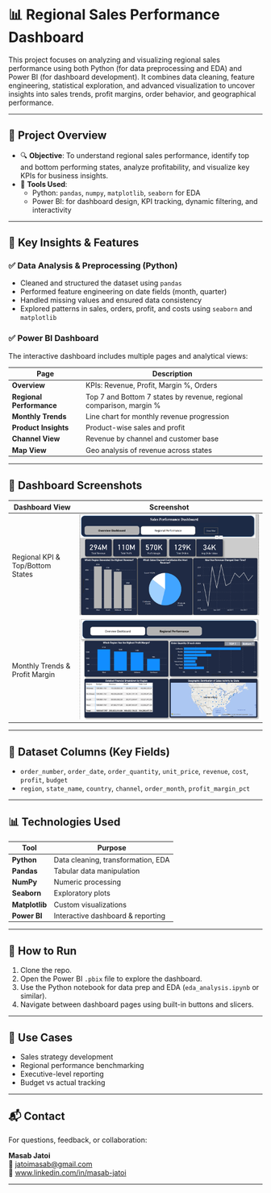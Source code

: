 # 📊 Regional Sales Performance Dashboard

This project focuses on analyzing and visualizing regional sales performance using both Python (for data preprocessing and EDA) and Power BI (for dashboard development). It combines data cleaning, feature engineering, statistical exploration, and advanced visualization to uncover insights into sales trends, profit margins, order behavior, and geographical performance.

---

## 🚀 Project Overview

- 🔍 **Objective**: To understand regional sales performance, identify top and bottom performing states, analyze profitability, and visualize key KPIs for business insights.
- 🧰 **Tools Used**:
  - Python: `pandas`, `numpy`, `matplotlib`, `seaborn` for EDA
  - Power BI: for dashboard design, KPI tracking, dynamic filtering, and interactivity

---

## 🧠 Key Insights & Features

### ✅ Data Analysis & Preprocessing (Python)
- Cleaned and structured the dataset using `pandas`
- Performed feature engineering on date fields (month, quarter)
- Handled missing values and ensured data consistency
- Explored patterns in sales, orders, profit, and costs using `seaborn` and `matplotlib`

### ✅ Power BI Dashboard
The interactive dashboard includes multiple pages and analytical views:

| Page | Description |
|------|-------------|
| **Overview** | KPIs: Revenue, Profit, Margin %, Orders |
| **Regional Performance** | Top 7 and Bottom 7 states by revenue, regional comparison, margin %
| **Monthly Trends** | Line chart for monthly revenue progression |
| **Product Insights** | Product-wise sales and profit |
| **Channel View** | Revenue by channel and customer base |
| **Map View** | Geo analysis of revenue across states |

---

## 📸 Dashboard Screenshots

| Dashboard View | Screenshot |
|----------------|------------|
| Regional KPI & Top/Bottom States | ![Screenshot 1](screenshots/Screenshot%202025-07-02%20000604.png) |
| Monthly Trends & Profit Margin | ![Screenshot 2](screenshots/Screenshot%202025-07-02%20000632.png) |

---

## 📁 Dataset Columns (Key Fields)
- `order_number`, `order_date`, `order_quantity`, `unit_price`, `revenue`, `cost`, `profit`, `budget`
- `region`, `state_name`, `country`, `channel`, `order_month`, `profit_margin_pct`

---

## 📊 Technologies Used

| Tool        | Purpose                         |
|-------------|----------------------------------|
| **Python**  | Data cleaning, transformation, EDA |
| **Pandas**  | Tabular data manipulation        |
| **NumPy**   | Numeric processing               |
| **Seaborn** | Exploratory plots                |
| **Matplotlib** | Custom visualizations         |
| **Power BI**| Interactive dashboard & reporting|

---

## 📌 How to Run

1. Clone the repo.
2. Open the Power BI `.pbix` file to explore the dashboard.
3. Use the Python notebook for data prep and EDA (`eda_analysis.ipynb` or similar).
4. Navigate between dashboard pages using built-in buttons and slicers.

---

## 🧩 Use Cases

- Sales strategy development
- Regional performance benchmarking
- Executive-level reporting
- Budget vs actual tracking

---

## 📬 Contact

For questions, feedback, or collaboration:

**Masab Jatoi**  
📧 jatoimasab@gmail.com  
🔗 www.linkedin.com/in/masab-jatoi

---

